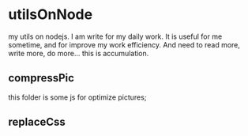 # utilsOnNode

my utils on nodejs. I am write for my daily work. It is useful for me sometime, and for improve my work efficiency.
And need to read more, write more, do more...
this is accumulation. 

## compressPic

this folder is some js for optimize pictures;

## replaceCss
